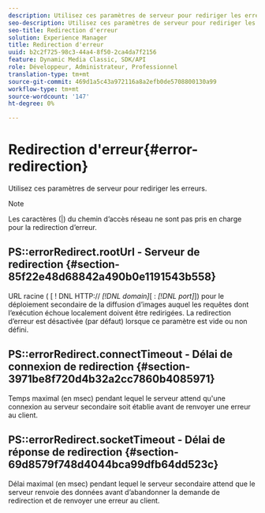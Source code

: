 ```yaml
---
description: Utilisez ces paramètres de serveur pour rediriger les erreurs.
seo-description: Utilisez ces paramètres de serveur pour rediriger les erreurs.
seo-title: Redirection d'erreur
solution: Experience Manager
title: Redirection d'erreur
uuid: b2c2f725-98c3-44a4-8f50-2ca4da7f2156
feature: Dynamic Media Classic, SDK/API
role: Développeur, Administrateur, Professionnel
translation-type: tm+mt
source-git-commit: 469d1a5c43a972116a8a2efb0de5708800130a99
workflow-type: tm+mt
source-wordcount: '147'
ht-degree: 0%

---
```



# Redirection d&#39;erreur{#error-redirection}

Utilisez ces paramètres de serveur pour rediriger les erreurs.

>[!NOTE]
>
>Les caractères (|) du chemin d’accès réseau ne sont pas pris en charge pour la redirection d’erreur.

## PS::errorRedirect.rootUrl - Serveur de redirection {#section-85f22e48d68842a490b0e1191543b558}

URL racine ( [ ! DNL HTTP:// *[!DNL domain]*[ : *[!DNL port]*]) pour le déploiement secondaire de la diffusion d’images auquel les requêtes dont l’exécution échoue localement doivent être redirigées. La redirection d’erreur est désactivée (par défaut) lorsque ce paramètre est vide ou non défini.

## PS::errorRedirect.connectTimeout - Délai de connexion de redirection {#section-3971be8f720d4b32a2cc7860b4085971}

Temps maximal (en msec) pendant lequel le serveur attend qu&#39;une connexion au serveur secondaire soit établie avant de renvoyer une erreur au client.

## PS::errorRedirect.socketTimeout - Délai de réponse de redirection {#section-69d8579f748d4044bca99dfb64dd523c}

Délai maximal (en msec) pendant lequel le serveur secondaire attend que le serveur renvoie des données avant d’abandonner la demande de redirection et de renvoyer une erreur au client.
